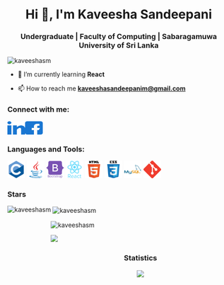 <h1 align="center">Hi 👋, I'm Kaveesha Sandeepani</h1>
<h3 align="center">Undergraduate | Faculty of Computing | Sabaragamuwa University of Sri Lanka</h3>
<p align="left"> <img src="https://komarev.com/ghpvc/?username=kaveeshasm&label=Profile%20views&color=0e75b6&style=flat" alt="kaveeshasm" /> </p>


- 🌱 I’m currently learning **React**

- 📫 How to reach me **kaveeshasandeepanim@gmail.com**

</div><h3 align="left">Connect with me:</h3>
<p align="left">
<a href="https://linkedin.com/in/kaveesha-sandeepani-836411334" target="blank"><img align="center" src="https://raw.githubusercontent.com/teamedwardforever/Readme-Generator/71f25dd8b98329b168142a6b782a107b75eab178/svg/Social/linked-in-alt.svg" alt="kaveesha-sandeepani-836411334" height="30" width="40" /></a><a href="https://fb.com/https://www.facebook.com/share/1FF2XzjaVk/" target="blank"><img align="center" src="https://raw.githubusercontent.com/teamedwardforever/Readme-Generator/71f25dd8b98329b168142a6b782a107b75eab178/svg/Social/facebook.svg" alt="https://www.facebook.com/share/1FF2XzjaVk/" height="30" width="40" /></a></p>

<h3 align="left">Languages and Tools:</h3>
<p align="left">
<img src="https://raw.githubusercontent.com/teamedwardforever/Readme-Generator/71f25dd8b98329b168142a6b782a107b75eab178/svg/Skills/Languages/c-original.svg" alt="C" width="40" height="40"/>
<img src="https://raw.githubusercontent.com/teamedwardforever/Readme-Generator/71f25dd8b98329b168142a6b782a107b75eab178/svg/Skills/Languages/java-original.svg" alt="Java" width="40" height="40"/>
<img src="https://raw.githubusercontent.com/teamedwardforever/Readme-Generator/71f25dd8b98329b168142a6b782a107b75eab178/svg/Skills/Frontend/bootstrap-plain-wordmark.svg" alt="Bootstrap" width="40" height="40"/>
<img src="https://raw.githubusercontent.com/teamedwardforever/Readme-Generator/71f25dd8b98329b168142a6b782a107b75eab178/svg/Skills/Frontend/react-original-wordmark.svg" alt="React" width="40" height="40"/>
<img src="https://raw.githubusercontent.com/teamedwardforever/Readme-Generator/71f25dd8b98329b168142a6b782a107b75eab178/svg/Skills/Frontend/html5-original-wordmark.svg" alt="HTML" width="40" height="40"/>
<img src="https://raw.githubusercontent.com/teamedwardforever/Readme-Generator/71f25dd8b98329b168142a6b782a107b75eab178/svg/Skills/Frontend/css3-original-wordmark.svg" alt="Css" width="40" height="40"/>
<img src="https://raw.githubusercontent.com/teamedwardforever/Readme-Generator/71f25dd8b98329b168142a6b782a107b75eab178/svg/Skills/Database/mysql-original-wordmark.svg" alt="Mysql" width="40" height="40"/>
<img src="https://raw.githubusercontent.com/teamedwardforever/Readme-Generator/71f25dd8b98329b168142a6b782a107b75eab178/svg/Skills/Other/git-scm-icon.svg" alt="Git" width="40" height="40"/>
</p>

<h3 align="left">Stars</h3>
<img align="left" height="180em" src="https://github-readme-stats.vercel.app/api/top-langs/?username=kaveeshasm&layout=compact&theme=dark" alt=kaveeshasm />

<p>&nbsp;<img align="center" height="180em" src="https://github-readme-stats.vercel.app/api?username=kaveeshasm&show_icons=true&locale=en&theme=dark" alt="kaveeshasm" /></p>

<p><img align="center" height="180em" src="https://github-readme-streak-stats.herokuapp.com/?user=kaveeshasm&theme=dark" alt="kaveeshasm" /></p>

<img src="https://user-images.githubusercontent.com/73097560/115834477-dbab4500-a447-11eb-908a-139a6edaec5c.gif"><h3 align="center">Statistics</h3>
<div align="center">
<a href="https://github.com/kaveeshasm">
<img align="center" src="http://github-profile-summary-cards.vercel.app/api/cards/stats?username=kaveeshasm&theme=algolia" height="180em" />
</div>

